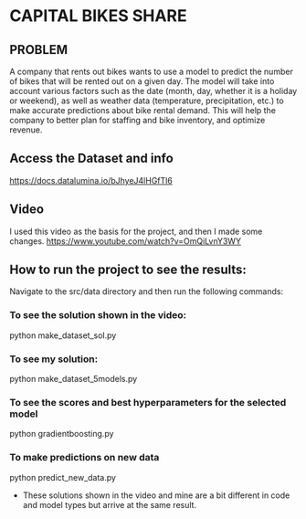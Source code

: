# CAPITAL BIKES SHARE
## PROBLEM
A company that rents out bikes wants to use a model to predict the number of bikes that will be rented out on a given day. The model will take into account various factors such as the date (month, day, whether it is a holiday or weekend), as well as weather data (temperature, precipitation, etc.) to make accurate predictions about bike rental demand. This will help the company to better plan for staffing and bike inventory, and optimize revenue.

## Access the Dataset and info 
https://docs.datalumina.io/bJhyeJ4lHGfTl6

## Video
I used this video as the basis for the project, and then I made some changes.
https://www.youtube.com/watch?v=OmQiLvnY3WY

## How to run the project to see the results:
Navigate to the src/data directory and then run the following commands:

### To see the solution shown in the video:
python make_dataset_sol.py

### To see my solution:
python make_dataset_5models.py

### To see the scores and best hyperparameters for the selected model
python gradientboosting.py

### To make predictions on new data 
python predict_new_data.py

* These solutions shown in the video and mine are a bit different in code and model types but arrive at the same result.
